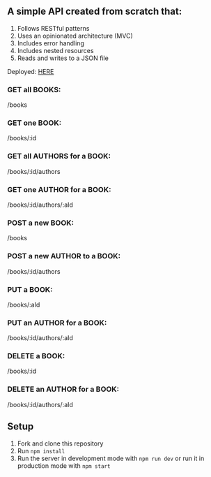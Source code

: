 ## A simple API created from scratch that:

1. Follows RESTful patterns
1. Uses an opinionated architecture (MVC)
1. Includes error handling
1. Includes nested resources
1. Reads and writes to a JSON file

Deployed: [HERE](https://false-book-api.herokuapp.com/books)


### GET all BOOKS:
/books

### GET one BOOK:
/books/:id

### GET all AUTHORS for a BOOK:
/books/:id/authors

### GET one AUTHOR for a BOOK:
/books/:id/authors/:aId

### POST a new BOOK:
/books

### POST a new AUTHOR to a BOOK:
/books/:id/authors

### PUT a BOOK:
/books/:aId

### PUT an AUTHOR for a BOOK:
/books/:id/authors/:aId

### DELETE a BOOK:
/books/:id

### DELETE an AUTHOR for a BOOK:
/books/:id/authors/:aId


## Setup

1. Fork and clone this repository
1. Run `npm install`
1. Run the server in development mode with `npm run dev` or run it in production mode with `npm start`
